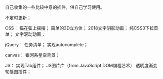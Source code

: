 自己收集的一些比较中意的插件，供自己学习使用。

不定时更新；

CSS：
猫在弦上摇摆；
简单的3D立方体；
2018文字阴影动画；
纯CSS3下拉菜单；
文字滚动动画；

jQuery：
任务清单；
实现autocomplete；

canvas：
银河系星空背景；

JS：
实现Tab组件；
JS图片库（from JavaScript DOM编程艺术）
透明度渐变轮播图插件；